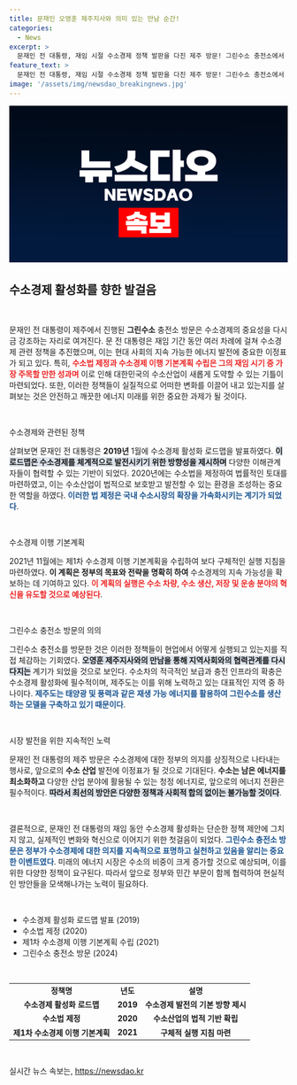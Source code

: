 ```yaml
---
title: 문재인 오영훈 제주지사와 의미 있는 만남 순간!
categories:
  - News
excerpt: >
  문재인 전 대통령, 재임 시절 수소경제 정책 발판을 다진 제주 방문! 그린수소 충전소에서 제주지사와 의미 있는 만남을 가져. 이 변화의 흐름을 놓치지 마세요!
feature_text: >
  문재인 전 대통령, 재임 시절 수소경제 정책 발판을 다진 제주 방문! 그린수소 충전소에서 제주지사와 의미 있는 만남을 가져. 이 변화의 흐름을 놓치지 마세요!
image: '/assets/img/newsdao_breakingnews.jpg'
---
```


<p><img src="/assets/img/newsdao_breakingnews.jpg" alt="pcversion 속보" /></p>

<h2 data-ke-size="size26">수소경제 활성화를 향한 발걸음</h2>

<p data-ke-size="size16">&nbsp;</p>

<p>문재인 전 대통령이 제주에서 진행된 <b>그린수소</b> 충전소 방문은 수소경제의 중요성을 다시금 강조하는 자리로 여겨진다. 문 전 대통령은 재임 기간 동안 여러 차례에 걸쳐 수소경제 관련 정책을 추진했으며, 이는 현대 사회의 지속 가능한 에너지 발전에 중요한 이정표가 되고 있다. 특히, <b><span style="color: #ee2323;">수소법 제정과 수소경제 이행 기본계획 수립은 그의 재임 시기 중 가장 주목할 만한 성과며</span></b> 이로 인해 대한민국의 수소산업이 새롭게 도약할 수 있는 기틀이 마련되었다. 또한, 이러한 정책들이 실질적으로 어떠한 변화를 이끌어 내고 있는지를 살펴보는 것은 안전하고 깨끗한 에너지 미래를 위한 중요한 과제가 될 것이다. </p>

<p data-ke-size="size16">&nbsp;</p>

<p>수소경제와 관련된 정책</p>

<p>살펴보면 문재인 전 대통령은 <strong>2019년</strong> 1월에 수소경제 활성화 로드맵을 발표하였다. <b><span style="background-color: #21538527;">이 로드맵은 수소경제를 체계적으로 발전시키기 위한 방향성을 제시하며</span></b> 다양한 이해관계자들이 협력할 수 있는 기반이 되었다. 2020년에는 수소법을 제정하여 법률적인 토대를 마련하였고, 이는 수소산업이 법적으로 보호받고 발전할 수 있는 환경을 조성하는 중요한 역할을 하였다. <b><span style="color: #1a5490;">이러한 법 제정은 국내 수소시장의 확장을 가속화시키는 계기가 되었다</span></b>.</p>

<p data-ke-size="size16">&nbsp;</p>

<p>수소경제 이행 기본계획</p>

<p>2021년 11월에는 제1차 수소경제 이행 기본계획을 수립하여 보다 구체적인 실행 지침을 마련하였다. <b>이 계획은 정부의 목표와 전략을 명확히 하여</b> 수소경제의 지속 가능성을 확보하는 데 기여하고 있다. <b><span style="color: #ee2323;">이 계획의 실행은 수소 차량, 수소 생산, 저장 및 운송 분야의 혁신을 유도할 것으로 예상된다</span></b>.</p>

<p data-ke-size="size16">&nbsp;</p>

<p>그린수소 충전소 방문의 의의</p>

<p>그린수소 충전소를 방문한 것은 이러한 정책들이 현업에서 어떻게 실행되고 있는지를 직접 체감하는 기회였다. <b><span style="background-color: #21538527;">오영훈 제주지사와의 만남을 통해 지역사회와의 협력관계를 다시 다지는</span></b> 계기가 되었을 것으로 보인다. 수소차의 적극적인 보급과 충전 인프라의 확충은 수소경제 활성화에 필수적이며, 제주도는 이를 위해 노력하고 있는 대표적인 지역 중 하나이다. <b><span style="color: #1a5490;">제주도는 태양광 및 풍력과 같은 재생 가능 에너지를 활용하여 그린수소를 생산하는 모델을 구축하고 있기 때문이다</span></b>.</p>

<p data-ke-size="size16">&nbsp;</p>

<p>시장 발전을 위한 지속적인 노력</p>

<p>문재인 전 대통령의 제주 방문은 수소경제에 대한 정부의 의지를 상징적으로 나타내는 행사로, 앞으로의 <strong>수소 산업</strong> 발전에 이정표가 될 것으로 기대된다. <b>수소는 남은 에너지를 최소화하고</b> 다양한 산업 분야에 활용될 수 있는 청정 에너지로, 앞으로의 에너지 전환은 필수적이다. <b><span style="background-color: #21538527;">따라서 최선의 방안은 다양한 정책과 사회적 합의 없이는 불가능할 것이다</span></b>.</p>

<p data-ke-size="size16">&nbsp;</p>

<p>결론적으로, 문재인 전 대통령의 재임 동안 수소경제 활성화는 단순한 정책 제안에 그치지 않고, 실제적인 변화와 혁신으로 이어지기 위한 첫걸음이 되었다. <b><span style="color: #1a5490;">그린수소 충전소 방문은 정부가 수소경제에 대한 의지를 지속적으로 표명하고 실천하고 있음을 알리는 중요한 이벤트였다</span></b>. 미래의 에너지 시장은 수소의 비중이 크게 증가할 것으로 예상되며, 이를 위한 다양한 정책이 요구된다. 따라서 앞으로 정부와 민간 부문이 함께 협력하여 현실적인 방안들을 모색해나가는 노력이 필요하다. </p>

<p data-ke-size="size16">&nbsp;</p>

<ul>
    <li>수소경제 활성화 로드맵 발표 (2019)</li>
    <li>수소법 제정 (2020)</li>
    <li>제1차 수소경제 이행 기본계획 수립 (2021)</li>
    <li>그린수소 충전소 방문 (2024)</li>
</ul>

<p data-ke-size="size16">&nbsp;</p>

<table style="width: 100%; border-collapse: collapse;">
    <tr>
        <td style="text-align: center; height: 17px;"><b>정책명</b></td>
        <td style="text-align: center; height: 17px;"><b>년도</b></td>
        <td style="text-align: center; height: 17px;"><b>설명</b></td>
    </tr>
    <tr>
        <td style="text-align: center; height: 17px;"><b>수소경제 활성화 로드맵</b></td>
        <td style="text-align: center; height: 17px;"><b>2019</b></td>
        <td style="text-align: center; height: 17px;"><b>수소경제 발전의 기본 방향 제시</b></td>
    </tr>
    <tr>
        <td style="text-align: center; height: 17px;"><b>수소법 제정</b></td>
        <td style="text-align: center; height: 17px;"><b>2020</b></td>
        <td style="text-align: center; height: 17px;"><b>수소산업의 법적 기반 확립</b></td>
    </tr>
    <tr>
        <td style="text-align: center; height: 17px;"><b>제1차 수소경제 이행 기본계획</b></td>
        <td style="text-align: center; height: 17px;"><b>2021</b></td>
        <td style="text-align: center; height: 17px;"><b>구체적 실행 지침 마련</b></td>
    </tr>
</table>

<p data-ke-size="size16">&nbsp;</p>
실시간 뉴스 속보는, <a href="https://newsdao.kr" rel="dofollow">https://newsdao.kr</a>


